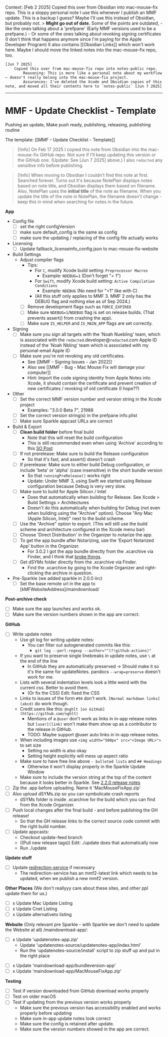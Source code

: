 
Context:
    [Feb 2 2025] 
        Copied this over from Obsidian into mac-mouse-fix repo.
        This is a sloppy personal note I use this whenever I publish an MMF update. 
        This is a backup I guess? Maybe I'll use this instead of Obsidian, but probably not. 
        > **Might go out of date.** 
        Some of the points are outdated, 
            - like the ones talking about a 'prefpane' (Early MMF versions used to be a prefpane.)
            - Or some of the ones talking about revoking signing certificates (I don't think that happens anymore since I'm paying for the Apple Developer Program)
        It also contains [[Obsidian Links]] which won't work here. Maybe I should move the linked notes into the mac-mouse-fix repo, too. 

    [Jun 7 2025] 
        Copied this over from mac-mouse-fix repo into notes-public repo.
            Reasoning: This is more like a personal note about my workflow – doesn't really belong into the mac-mouse-fix project.
            Assurances: I've deleted the Xcode and Obsidian copies of this note, and moved all their contents here to `notes-public` [Jun 7 2025]

---

# MMF - Update Checklist - Template

Pushing an update, Make push ready, publishing, releasing, publishing routine

The template: [[MMF - Update Checklist - Template]]

> [!info]
>  On Feb 17 2025 I copied this note from Obsidian into the mac-mouse-fix GitHub repo. Not sure if I'll keep updating this version or the GitHub one. (Update: See [Jun 7 2025] above.)
>  I also `redacted` any sensitive info before publishing.

> [!info]
> When moving to Obsidian I couldn't find this note at first. Searched forever. Turns out it's because NotePlan displays notes based on note title, and Obsidian displays them based on filename. Also, NotePlan uses the **initial title** of the note as filename. When you update the title of the note in NotePlan, the filename doesn't change - keep this in mind when searching for notes in the future.

**App**

- Config file
	- [ ] set the right configVersion
	- [ ] make sure default_config is the same as config
	- [ ] make sure the updating / replacing of the config file actually works

- Licensing
	- [ ] Update fallback_licenseinfo_config.json to mac-mouse-fix-website

- Build Settings
	- Adjust compiler flags 
		- Tips:
			- For `C`, modify Xcode build setting: `Preprocessor Macros`
				- Example: `NDEBUG=1`    (Don't forget "= 1")
			- For `Swift`, modify Xcode build setting: `Active Compilation Conditions`
				- Example: `NDEBUG`        (No need for "=1" like with C)
			- (All this stuff only applies to MMF 3. MMF 2 only has the DEBUG flag and nothing else as of Sep 2024.)
		- [ ] Remove development flags such as `FORCE_EXPIRED`
		- [ ] Make sure `NDEBUG=1`/`NDEBUG` flag is set on release builds. (That prevents assert() from crashing the app). 
		- [ ] Make sure `IS_HELPER` and `IS_MAIN_APP` flags are set correctly.

- Signing
	- [ ] Make sure you sign all targets with the 'Noah Nuebling' team, which is associated with the `redacted`.developer@`redacted`.com Apple ID instead of the 'Noah Nbling' team which is associated with my personal-email Apple ID
	- [ ] Make sure you're not revoking any old certificates. 
		- See [[MMF - Signing Issues - Jan 2022]]
		- Also see [[MMF - Bug - Mac Mouse Fix will damage your computer]]
		- Hint: Import the code signing identity from Apple Notes into Xcode, it should contain the certificate and prevent creation of new certificates / revoking of old certificate (I hope??)
- Other
	- [ ] Set the correct MMF version number and version string in the Xcode project
		- Examples: "3.0.0 Beta 7", 21988
	- [ ] Set the correct version string(s) in the prefpane info.plist
	- [ ] Make sure Sparkle appcast URLs are correct

- Build & Export
	- [ ] **Clean build folder** before final build
		- Note that this will reset the build configuration
		- This is still recommended even when using 'Archive' according to this [SO Post](https://stackoverflow.com/a/19202343/10601702)
	- [ ] If not prerelease: Make sure to build the Release configuration
		- So that it's fast, and assert() doesn't crash
	- [ ] If prerelease: Make sure to either build Debug configuration, or include 'beta' or 'alpha' (case insensitive) in the short bundle version
		- So that `runningPreRelease()` works right
		- Update: Under MMF 3, using Swift we started using Release configuration because Debug is very very slow.
	- [ ] Make sure to build for Apple Silicon / Intel
		- Does that automatically when building for Release. See Xcode > Build Settings > Architectures
		- Doesn't do this automatically when building for Debug (not even when building using the "Archive" option). Choose "Any Mac (Apple Silicon, Intel)" next to the build scheme.
	- [ ] Use the "Archive" option to export. (This will still use the build scheme and architecture configured in the Xcode menu bar)
	- [ ] Choose 'Direct Distribution' in the Organizer to notarize the app.
	- [ ] To get the app bundle after Notarizing, use the 'Export Notarized App' button in the Organizer. 
		- For 3.0.2 I got the app bundle directly from the .xcarchive via Finder, and I think that [broke things](https://github.com/noah-nuebling/mac-mouse-fix/issues/871). 
	- [ ] Get dSYMs folder directly from the .xcarchive via Finder.
		- Find the .xcarchive by going to the Xcode Organizer and right-clicking the archive in question.

- Pre-Sparkle (we added sparkle in 2.0.0 iirc)
	- [ ] Set the base remote url in the app to [kMFWebsiteAddress]/maindownload/

**Post-archive check**
- [ ] Make sure the app launches and works ok.
- [ ] Make sure the version numbers shown in the app are correct.

**GitHub**

- [ ] Write update notes
	- Use git log for writing update notes: 
		- You can filter out autogenerated commits like this: 
			- `git log --perl-regexp --author="^(?!github-actions)"`
	- If you want to preserve single linebreaks in update notes, use `\` at the end of the line
		- In GitHub they are automatically preserved → Should make it so it's the same for updateNotes. pandocs `--wrap=preserve` doesn't work for me.
	- Lists with several indentation levels look a little weird with the current css. Better to avoid them. 
		- (Or fix the CSS) Edit: fixed the CSS
	- Links to issues of the form `#94` don't work. `[Normal markdown links](abcd)` do work though.
	- Credit users like this: `@nghlt [on GitHub](https://github.com/nghlt)`
		- Mentions of a `@user` don't work as links in in-app release notes but `[user](link)` won't make them show up as a contributor to the release in GitHub. 
		- TODO: Maybe support @user auto links in in-app release notes.
	- When including images use `<img width="500px" src="<Image URL>">` to set size
		- Setting no width is also okay
		- Setting height explicitly will mess up aspect ratio
	- Make sure to have free line above `- bulleted lists` and `## Headings`
		- Otherwise it won't display properly in the Sparkle Update Window
	- Make sure to include the version string at the top of the content because it looks better in Sparkle. See [2.2.0 release notes](https://github.com/noah-nuebling/mac-mouse-fix/releases/tag/2.2.0)
- [ ] Zip the .app before uploading. Name it 'MacMouseFixApp.zip'
- [ ] Also upload dSYMs.zip so you can symbolicate crash reports
	- dSYMs folder is inside .xcarchive for the build which you can find from the Xcode Organizer.
- [ ] Push local changes after the final build - and before publishing the GH release!
	- So that the GH release links to the correct source code commit with the right build number.
- [ ] Update appcasts:
	- Checkout update-feed branch
	- ((Pull new release tags)) Edit: ./update does that automatically now
	- Run ./update

**Update stuff**
- [ ] Update [redirection-service](https://github.com/noah-nuebling/redirection-service/blob/main/index.html) if necessary
	- The redirection-service has an mmf2-latest link which needs to be updated, when we publish a new mmf2 version.

**Other Places** (We don't reallyyy care about these sites, and other ppl update them for us.)
- [ ] x Update Mac Update Listing
- [ ] x Update Cnet Listing
- [ ] x Update alternativeto listing

**Website** (Only relevant pre Sparkle - with Sparkle we don't need to update the Website at all)
/maindownload-app/:
* [ ] x Update 'updatenotes-app.zip'
	- Update 'updatenotes-source/updatenotes-app/index.html'
	- Run the 'updatenotes-source/install' script to zip stuff up and put in the right place
- [ ] x Update 'maindownload-app/bundleversion-app'
- [ ] x Update 'maindownload-app/MacMouseFixApp.zip'

**Testing**

- [ ] Test if version downloaded from GitHub download works properly
- [ ] Test on older macOS
- [ ] Test if updating from the previous version works properly
	- Make sure the previous version has accessibility enabled and works properly before updating
	- Make sure in-app update notes look correct
	- Make sure the config is retained after update.
	- Make sure the version numbers showed in the app are correct.
  